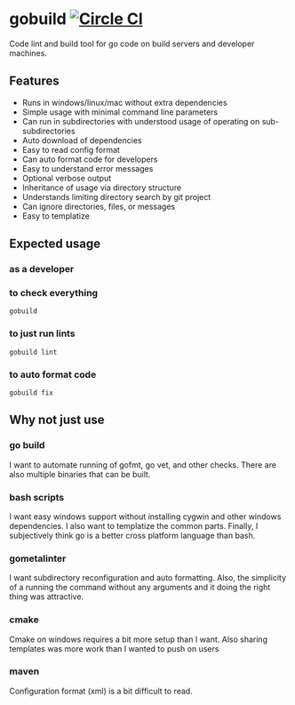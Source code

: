 # gobuild [![Circle CI](https://circleci.com/gh/cep21/gobuild.svg?style=svg)](https://circleci.com/gh/cep21/gobuild)

Code lint and build tool for go code on build servers and developer machines.

## Features

* Runs in windows/linux/mac without extra dependencies
* Simple usage with minimal command line parameters
* Can run in subdirectories with understood usage of operating on sub-subdirectories
* Auto download of dependencies
* Easy to read config format
* Can auto format code for developers
* Easy to understand error messages
* Optional verbose output
* Inheritance of usage via directory structure
* Understands limiting directory search by git project
* Can ignore directories, files, or messages
* Easy to templatize

## Expected usage

### as a developer

### to check everything

```
gobuild
```

### to just run lints

```
gobuild lint
```

### to auto format code

```
gobuild fix
```

## Why not just use

### go build

I want to automate running of gofmt, go vet, and other checks.  There are also
multiple binaries that can be built.

### bash scripts

I want easy windows support without installing cygwin and other windows
dependencies.  I also want to templatize the common parts.  Finally, I
subjectively think go is a better cross platform language than bash.

### gometalinter

I want subdirectory reconfiguration and auto formatting.  Also, the simplicity
of a running the command without any arguments and it doing the right thing was
attractive.

### cmake

Cmake on windows requires a bit more setup than I want.  Also sharing templates
was more work than I wanted to push on users

### maven

Configuration format (xml) is a bit difficult to read.
